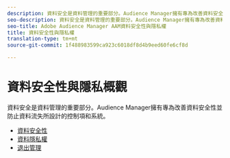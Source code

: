 ```yaml
---
description: 資料安全是資料管理的重要部分。Audience Manager擁有專為改善資料安全性並防止資料流失所設計的控制項和系統。
seo-description: 資料安全是資料管理的重要部分。Audience Manager擁有專為改善資料安全性並防止資料流失所設計的控制項和系統。
seo-title: Adobe Audience Manager AAM資料安全性與隱私權
title: 資料安全性與隱私權
translation-type: tm+mt
source-git-commit: 1f488983599ca923c6018df8d4b9eed60fe6cf8d

---
```



# 資料安全性與隱私概觀

資料安全是資料管理的重要部分。Audience Manager擁有專為改善資料安全性並防止資料流失所設計的控制項和系統。

+ [資料安全性](data-security.md)
+ [資料隱私權](data-privacy.md)
+ [退出管理](opt-out-management.md)